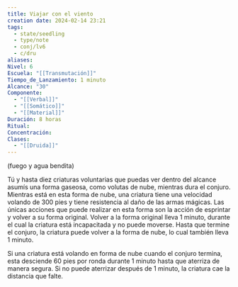 ```yaml
---
title: Viajar con el viento
creation date: 2024-02-14 23:21
tags:
  - state/seedling
  - type/note
  - conj/lv6
  - c/dru
aliases: 
Nivel: 6
Escuela: "[[Transmutación]]"
Tiempo_de_Lanzamiento: 1 minuto
Alcance: "30"
Componente:
  - "[[Verbal]]"
  - "[[Somático]]"
  - "[[Material]]"
Duración: 8 horas
Ritual: 
Concentración: 
Clases:
  - "[[Druida]]"
---
```

(fuego y agua bendita)

Tú y hasta diez criaturas voluntarias que puedas ver dentro del alcance asumís una forma gaseosa, como volutas de nube, mientras dura el conjuro. Mientras está en esta forma de nube, una criatura tiene una velocidad volando de 300 pies y tiene resistencia al daño de las armas mágicas. Las únicas acciones que puede realizar en esta forma son la acción de esprintar y volver a su forma original. Volver a la forma original lleva 1 minuto, durante el cual la criatura está incapacitada y no puede moverse. Hasta que termine el conjuro, la criatura puede volver a la forma de nube, lo cual también lleva 1 minuto.

Si una criatura está volando en forma de nube cuando el conjuro termina, esta desciende 60 pies por ronda durante 1 minuto hasta que aterriza de manera segura. Si no puede aterrizar después de 1 minuto, la criatura cae la distancia que falte.